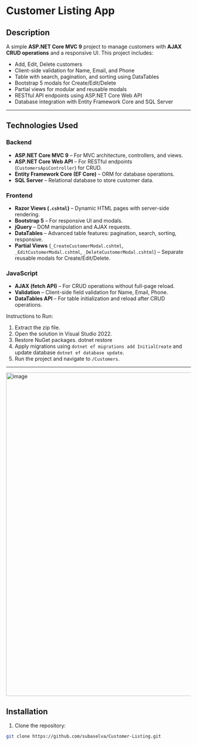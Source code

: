 # Customer Listing App

## Description
A simple **ASP.NET Core MVC 9** project to manage customers with **AJAX CRUD operations** and a responsive UI. This project includes:

- Add, Edit, Delete customers
- Client-side validation for Name, Email, and Phone
- Table with search, pagination, and sorting using DataTables
- Bootstrap 5 modals for Create/Edit/Delete
- Partial views for modular and reusable modals
- RESTful API endpoints using ASP.NET Core Web API
- Database integration with Entity Framework Core and SQL Server

---

## Technologies Used

### Backend
- **ASP.NET Core MVC 9** – For MVC architecture, controllers, and views.  
- **ASP.NET Core Web API** – For RESTful endpoints (`CustomersApiController`) for CRUD.  
- **Entity Framework Core (EF Core)** – ORM for database operations.  
- **SQL Server** – Relational database to store customer data.  

### Frontend
- **Razor Views (`.cshtml`)** – Dynamic HTML pages with server-side rendering.  
- **Bootstrap 5** – For responsive UI and modals.  
- **jQuery** – DOM manipulation and AJAX requests.  
- **DataTables** – Advanced table features: pagination, search, sorting, responsive.  
- **Partial Views** (`_CreateCustomerModal.cshtml`, `_EditCustomerModal.cshtml`, `_DeleteCustomerModal.cshtml`) – Separate reusable modals for Create/Edit/Delete.  

### JavaScript
- **AJAX (fetch API)** – For CRUD operations without full-page reload.  
- **Validation** – Client-side field validation for Name, Email, Phone.  
- **DataTables API** – For table initialization and reload after CRUD operations.  

Instructions to Run:
1. Extract the zip file.
2. Open the solution in Visual Studio 2022.
3. Restore NuGet packages.
   dotnet restore
4. Apply migrations using  `dotnet ef migrations add InitialCreate`
    and update database `dotnet ef database update`.
5. Run the project and navigate to `/Customers`.
---
<img width="1919" height="881" alt="image" src="https://github.com/user-attachments/assets/a5e6c599-1bbb-40e7-97c3-e0c80e9fdcf2" />

## Installation
1. Clone the repository:

```bash
git clone https://github.com/subaselva/Customer-Listing.git
